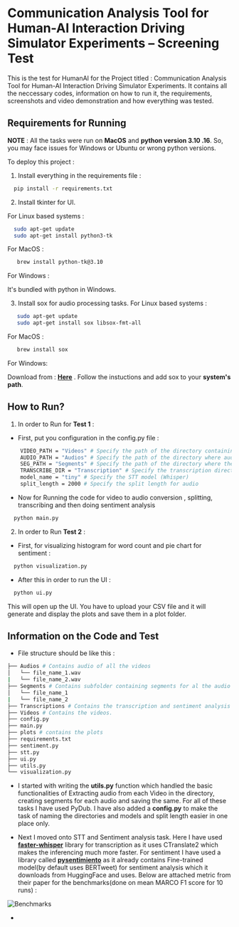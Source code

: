 
# Communication Analysis Tool for Human-AI Interaction Driving Simulator Experiments – Screening Test

This is the test for HumanAI for the Project titled : Communication Analysis Tool for Human-AI Interaction Driving Simulator Experiments. It contains all the neccessary codes, information on how to run it, the requirements, screenshots and video demonstration and how everything was tested.


## Requirements for Running

**NOTE** : All the tasks were run on **MacOS** and **python version 3.10 .16**.  So, you may face issues for Windows or Ubuntu or wrong python versions.

To deploy this project : 


1. Install everything in the requirements file : 

```bash
  pip install -r requirements.txt
```
2. Install tkinter for UI.
    
For Linux based systems : 

```bash
  sudo apt-get update
  sudo apt-get install python3-tk

```   
    
For MacOS : 

 ```bash
    brew install python-tk@3.10

``` 

For Windows : 

It's bundled with python in Windows.

3. Install sox for audio processing tasks.
For Linux based systems :
 ```bash
    sudo apt-get update
    sudo apt-get install sox libsox-fmt-all
``` 


For MacOS : 
 ```bash
    brew install sox
``` 

For Windows:

Download from : **[Here](https://sourceforge.net/projects/sox/)** .
Follow the instuctions and add sox to your **system's path**.






## How to Run?

1. In order to Run for **Test 1** : 

- First, put you configuration in the config.py file : 
```bash
    VIDEO_PATH = "Videos" # Specify the path of the directory containing videos
    AUDIO_PATH = "Audios" # Specify the path of the directory where audio will be saved
    SEG_PATH = "Segments" # Specify the path of the directory where the segments will be saved
    TRANSCRIBE_DIR = "Transcription" # Specify the transcription directory name
    model_name = "tiny" # Specify the STT model (Whisper)
    split_length = 2000 # Specify the split length for audio
```

- Now for Running the code for video to audio conversion , splitting, transcribing and then doing sentiment analysis 
```bash
  python main.py
```
2. In order to Run **Test 2** :

- First, for visualizing histogram for word count and pie chart for sentiment : 

```bash
  python visualization.py
```

- After this in order to run the UI : 
```bash
  python ui.py
```

This will open up the UI. You have to upload your CSV file and it will generate and display the plots and save them in a plot folder.
## Information on the Code and Test

- File structure should be like this : 
```bash
├── Audios # Contains audio of all the videos
│   └── file_name_1.wav
|   └── file_name_2.wav
├── Segments # Contains subfolder containing segments for al the audio
│   └── file_name_1
|   └── file_name_2
├── Transcriptions # Contains the transcription and sentiment analysis csvs for the audios.
├── Videos # Contains the videos.
├── config.py
├── main.py
├── plots # contains the plots
├── requirements.txt
├── sentiment.py
├── stt.py
├── ui.py
├── utils.py
└── visualization.py
```

- I started with writing the **utils.py** function  which handled the basic functionalities of Extracting audio from each Video in the directory, creating segments for each audio and saving the same. For all of these tasks I have used PyDub. I have also added a **config.py** to make the task of naming the directories and models and split length easier in one place only.

- Next I moved onto STT and Sentiment analysis task. Here I have used [**faster-whisper**](https://github.com/SYSTRAN/faster-whisper) library for transcription as it uses CTranslate2 which makes the inferencing much more faster. For sentiment I have used a library called [**pysentimiento**](https://arxiv.org/pdf/2106.09462) as it already contains Fine-trained model(by default uses BERTweet) for sentiment analysis which it downloads from HuggingFace and uses. Below are attached metric from their paper for the benchmarks(done on mean MARCO F1 score for 10 runs) :

![Benchmarks](https://via.placeholder.com/468x300?text=App+Screenshot+Here)

- 
